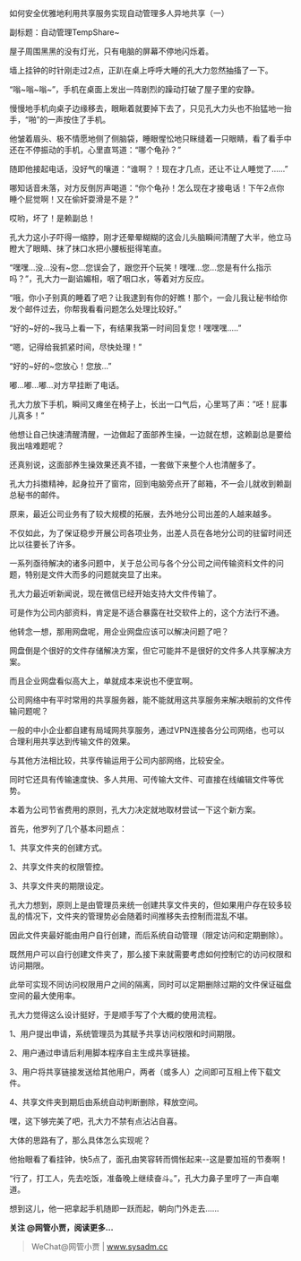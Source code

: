 如何安全优雅地利用共享服务实现自动管理多人异地共享（一）

副标题：自动管理TempShare~



屋子周围黑黑的没有灯光，只有电脑的屏幕不停地闪烁着。

墙上挂钟的时针刚走过2点，正趴在桌上呼呼大睡的孔大力忽然抽搐了一下。

“嗡~嗡~嗡~”，手机在桌面上发出一阵剧烈的躁动打破了屋子里的安静。

慢慢地手机向桌子边缘移去，眼瞅着就要掉下去了，只见孔大力头也不抬猛地一抬手，“啪”的一声按住了手机。

他皱着眉头、极不情愿地侧了侧脑袋，睡眼惺忪地只眯缝着一只眼睛，看了看手中还在不停振动的手机，心里直骂道：“哪个龟孙？”



随即他接起电话，没好气的嚷道：“谁啊？！现在才几点，还让不让人睡觉了......”

哪知话音未落，对方反倒厉声喝道：“你个龟孙！怎么现在才接电话！下午2点你睡个屁觉啊！又在偷奸耍滑是不是？”

哎哟，坏了！是赖副总！

孔大力这小子吓得一缩脖，刚才还晕晕糊糊的这会儿头脑瞬间清醒了大半，他立马瞪大了眼睛、抹了抹口水把小腰板挺得笔直。

“嘿嘿...没...没有~您...您误会了，跟您开个玩笑！嘿嘿...您...您是有什么指示吗？”，孔大力一副谄媚相，咽了咽口水，等着对方反应。

“哦，你小子别真的睡着了吧？让我逮到有你的好瞧！那个，一会儿我让秘书给你发个邮件过去，你帮我看看问题怎么处理比较好。”

“好的~好的~我马上看一下，有结果我第一时间回复您！嘿嘿嘿.....”

“嗯，记得给我抓紧时间，尽快处理！”

“好的~好的~您放心！您放...”

嘟...嘟...嘟...对方早挂断了电话。



孔大力放下手机，瞬间又瘫坐在椅子上，长出一口气后，心里骂了声：”呸！屁事儿真多！“

他想让自己快速清醒清醒，一边做起了面部养生操，一边就在想，这赖副总是要给我出啥难题呢？

还真别说，这面部养生操效果还真不错，一套做下来整个人也清醒多了。

孔大力抖擞精神，起身拉开了窗帘，回到电脑旁点开了邮箱，不一会儿就收到赖副总秘书的邮件。



原来，最近公司业务有了较大规模的拓展，去外地分公司出差的人越来越多。

不仅如此，为了保证稳步开展公司各项业务，出差人员在各地分公司的驻留时间还比以往要长了许多。

一系列亟待解决的诸多问题中，关于总公司与各个分公司之间传输资料文件的问题，特别是文件大而多的问题就突显了出来。

孔大力最近听新闻说，现在微信已经开始支持大文件传输了。

可是作为公司内部资料，肯定是不适合暴露在社交软件上的，这个方法行不通。

他转念一想，那用网盘呢，用企业网盘应该可以解决问题了吧？

网盘倒是个很好的文件存储解决方案，但它可能并不是很好的文件多人共享解决方案。

而且企业网盘看似高大上，单就成本来说也不便宜啊。

公司网络中有平时常用的共享服务器，能不能就用这共享服务来解决眼前的文件传输问题呢？



一般的中小企业都自建有局域网共享服务，通过VPN连接各分公司网络，也可以合理利用共享达到传输文件的效果。

与其他方法相比较，共享传输运用于公司内部网络，比较安全。

同时它还具有传输速度快、多人共用、可传输大文件、可直接在线编辑文件等优势。

本着为公司节省费用的原则，孔大力决定就地取材尝试一下这个新方案。



首先，他罗列了几个基本问题点：

1、共享文件夹的创建方式。

2、共享文件夹的权限管控。

3、共享文件夹的期限设定。



孔大力想到，原则上是由管理员来统一创建共享文件夹的，但如果用户存在较多较乱的情况下，文件夹的管理势必会随着时间推移失去控制而混乱不堪。

因此文件夹最好能由用户自行创建，而后系统自动管理（限定访问和定期删除）。

既然用户可以自行创建文件夹了，那么接下来就需要考虑如何控制它的访问权限和访问期限。

此举可实现不同访问权限用户之间的隔离，同时可以定期删除过期的文件保证磁盘空间的最大使用率。



孔大力觉得这么设计挺好，于是顺手写了个大概的使用流程。

1、用户提出申请，系统管理员为其赋予共享访问权限和时间期限。

2、用户通过申请后利用脚本程序自主生成共享链接。

3、用户将共享链接发送给其他用户，两者（或多人）之间即可互相上传下载文件。

4、共享文件夹到期后由系统自动判断删除，释放空间。



嘿，这下够完美了吧，孔大力不禁有点沾沾自喜。

大体的思路有了，那么具体怎么实现呢？

他抬眼看了看挂钟，快5点了，面孔由笑容转而惆怅起来--这是要加班的节奏啊！

“行了，打工人，先去吃饭，准备晚上继续奋斗。”，孔大力鼻子里哼了一声自嘲道。

想到这儿，他一把拿起手机随即一跃而起，朝向门外走去......



**关注 @网管小贾，阅读更多...**

> WeChat@网管小贾 | www.sysadm.cc


